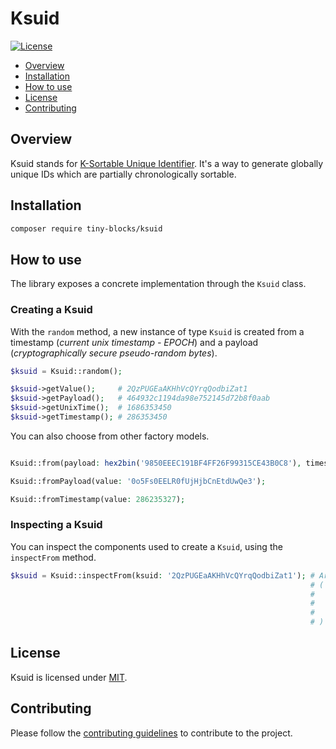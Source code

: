 # Ksuid

[![License](https://img.shields.io/badge/license-MIT-green)](LICENSE)

* [Overview](#overview)
* [Installation](#installation)
* [How to use](#how-to-use)
* [License](#license)
* [Contributing](#contributing)

<div id='overview'></div> 

## Overview

Ksuid stands for [K-Sortable Unique Identifier](https://segment.com/blog/a-brief-history-of-the-uuid). It's a way to
generate globally unique IDs which are partially chronologically sortable.

<div id='installation'></div>

## Installation

```bash
composer require tiny-blocks/ksuid
```

<div id='how-to-use'></div>

## How to use

The library exposes a concrete implementation through the `Ksuid` class.

### Creating a Ksuid

With the `random` method, a new instance of type `Ksuid` is created from a timestamp (_current unix timestamp - EPOCH_)
and a payload (_cryptographically secure pseudo-random bytes_).

```php
$ksuid = Ksuid::random();

$ksuid->getValue();     # 2QzPUGEaAKHhVcQYrqQodbiZat1
$ksuid->getPayload();   # 464932c1194da98e752145d72b8f0aab
$ksuid->getUnixTime();  # 1686353450
$ksuid->getTimestamp(); # 286353450
```

You can also choose from other factory models.

```php

Ksuid::from(payload: hex2bin('9850EEEC191BF4FF26F99315CE43B0C8'), timestamp: 286235327);

Ksuid::fromPayload(value: '0o5Fs0EELR0fUjHjbCnEtdUwQe3');

Ksuid::fromTimestamp(value: 286235327);
```

### Inspecting a Ksuid

You can inspect the components used to create a `Ksuid`, using the `inspectFrom` method.

```php
$ksuid = Ksuid::inspectFrom(ksuid: '2QzPUGEaAKHhVcQYrqQodbiZat1'); # Array
                                                                   # (
                                                                   #    [time] => 2023-06-09 20:30:50 -0300 -03
                                                                   #    [payload] => 464932c1194da98e752145d72b8f0aab
                                                                   #    [timestamp] => 286353450
                                                                   # )
```

<div id='license'></div>

## License

Ksuid is licensed under [MIT](LICENSE).

<div id='contributing'></div>

## Contributing

Please follow the [contributing guidelines](https://github.com/tiny-blocks/tiny-blocks/blob/main/CONTRIBUTING.md) to
contribute to the project.
